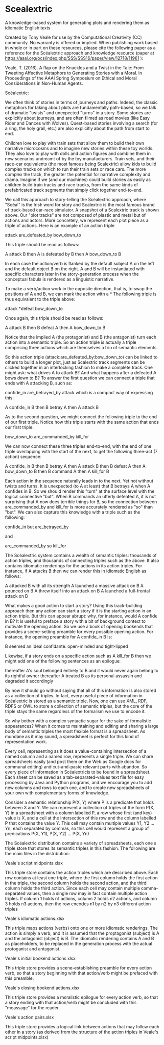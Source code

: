 # Scealextric
A knowledge-based system for generating plots and rendering them as idiomatic English texts

Created by Tony Veale for use by the Computational Creativity (CC) community. No warranty is offered or implied. When publishing work based in whole or in part on these resources, please cite the following paper as a reference for the Scéalextric approach and knowledge resource (paper at https://aaai.org/ocs/index.php/SSS/SSS16/paper/view/12718/11961 ):

Veale, T. (2016). A Rap on the Knuckles and a Twist in the Tale: From Tweeting Affective Metaphors to Generating Stories with a Moral. In Proceedings of the AAAI Spring Symposium on Ethical and Moral Considerations in Non-Human Agents. 

Scéalextric:

We often think of stories in terms of journeys and paths. Indeed, the classic metaphors for taking about plots are fundamentally path-based, so we talk of dramatic "twists" and unexpected "turns" in a story. Some stories are explicitly about journeys, and are often filmed as road movies (like Easy Rider and Dances with Wolves). Quest-based stories involving a search (for a ring, the holy grail, etc.) are also explicitly about the path from start to end.

Children love to play with train sets that allow them to build their own narrative microcosms and to imagine new stories within these toy worlds. They also love to play with dolls and action figures and combine them in new scenarios undreamt of by the toy manufacturers. Train sets, and their race-car equivalents (the most famous being Scalextric) allow kids to build complex tracks on which to run their train sets or race cars. The more complex the track, the greater the potential for narrative complexity and drama. Imagine if we (and our machines) could build stories as easily as children build train tracks and race tracks, from the same kinds of prefabricated track segments that simply click together end-to-end.

We call this approach to story-telling the Scéalextric approach, where "Scéal" is the Irish word for story and Scalextric is the most famous brand of track-based car-race simulator. A snapshot of a Scalextric track is shown above. Our "plot tracks" are not composed of plastic and metal but of actions and actors. More concretely, we represent each plot piece as a triple of actions.
Here is an example of an action triple:

attack   are_defeated_by   bow_down_to

This triple should be read as follows:

A attack B   then   A is defeated by B    then   A bow_down_to B

In each case the action/verb is flanked by the default subject A on the left and the default object B on the right. A and B will be instantiated with specific characters later in the story-generation process when the conceptual fabula is rendered as a linguistic narrative.

To make a verb/action work in the opposite direction, that is, to swap the positions of A and B, we can mark the action with a *
The following triple is thus equivalent to the triple above:

attack   *defeat   bow_down_to

Once again, this triple should be read as follows:

A attack B   then   B defeat A    then   A bow_down_to B

Notice that the implied A (the protagonist) and B (the antagonist) turn each action into a semantic triple. So an action triple is actually a triple comprising three actions which are themselves a trio of semantic elements.

So this action triple (attack:are_defeated_by:bow_down_to) can be linked to others to build a longer plot, just as Scalextric track segments can be clicked together in an interlocking fashion to make a complete track. One might ask: what drives A to attack B? And what happens after a defeated A bows down to B?
To answer the first question we can connect a triple that ends with A attacking B, such as:

confide_in    are_betrayed_by    attack
which is a compact way of expressing this:

A confide_in B   then   B betray A   then   A attack B

As to the second question, we might connect the following triple to the end of our first triple. Notice how this triple starts with the same action that ends our first triple:

bow_down_to   are_commanded_by   kill_for

We can now connect these three triples end-to-end, with the end of one triple overlapping with the start of the next, to get the following three-act (7 action) sequence:

A confide_in B  then  B betray A  then  A attack B then  B defeat A  then  A bow_down_to B  then  B command A  then  A kill_for B

Each action in the sequence naturally leads in to the next. Yet not without twists and turns. It is unexpected (to A at least) that B betrays A when A confides in B. So we should render this "turn" at the surface level with the logical connective "but". When B commands an utterly defeated A, it is not surprising that A now does terrible things for B, so the connection between are_commanded_by and kill_for is more accurately rendered as "so" than "but". We can also capture this knowledge with a triple such as the following:

confide_in  but  are_betrayed_by

and

are_commanded_by  so   kill_for

The Scéalextric system contains a wealth of semantic triples: thousands of action triples, and thousands of connecting triples such as the above. It also contains idiomatic renderings for the actions in its action triples. For instance, if A attacks B then we can render this in idiomatic English as follows:

A attacked B with all its strength
A launched a massive attack on B
A pounced on B
A threw itself into an attack on B
A launched a full-frontal attack on B

What makes a good action to start a story? Using this track-building approach then any action can start a story if it is the starting action in an action triple. But this can appear abrupt: why, for instance, would A confide in B? It is useful to preface a story with a bit of background context to motivate the opening action. So we use a book of opening bookends that provides a scene-setting preamble for every possible opening action. For instance, the opening preamble for A confide_in B is:

B seemed an ideal confidante: open-minded and tight-lipped

Likewise, if a story ends on a specific action such as A kill_for B then we might add one of the following sentences as an epilogue:

thereafter A's soul belonged entirely to B and it would never again belong to its rightful owner
thereafter A treated B as its personal assassin and degraded it accordingly

By now it should go without saying that all of this information is also stored as a collection of triples. 
In fact, every useful piece of information in Scéalextric is stored as a semantic triple. 
Now, one can use XML, RDF, RDFS or OWL to store a collection of semantic triples, but the core of the triple stays the same regardless of the formalism we use to encode it. 

So why bother with a complex syntactic sugar for the sake of formalistic appearances? When it comes to maintaining and editing and sharing a large body of semantic triples the most flexible format is a spreadsheet. 
As mundane as it may sound, a spreadsheet is perfect for this kind of representation work. 

Every cell, representing as it does a value-containing intersection of a named column and a named row, represents a single triple. We can share spreadsheets easily (and post them on the Web as Google docs for communal editing) and cut-and-paste relevant parts with abandon. 
So every piece of information in Scéalextricis to be found in a spreadsheet. Each sheet can be saved as a tab-separated-values text file for easy processing by Java and Python programs, and we encourage you to add new columns and rows to each one, and to create new spreadsheets of your own with complementary forms of knowledge.

Consider a semantic relationship P(X, Y) where P is a predicate that holds between X and Y.  We can represent a collection of triples of the form P(X, Y) in a spreadsheet with a column labelled P, a row whose first (and key) value is X, and a cell at the intersection of this row and the column labelled P that contains the value Y. This cell may contain multiple values Y1, Y2 ... Yn, each separated by commas, so this cell would represent a group of predications P(X, Y1), P(X, Y2) ... P(X, Yn)

The Scéalextric distribution contains a variety of spreadsheets, each one a triple store that stores its semantic triples in this fashion. The following are the main files in the distribution:

Veale's script midpoints.xlsx

This triple store contains the action triples which are described above. Each row contains at least one triple, where the first column holds the first action in the triple, the second column holds the second action, and the third column holds the third action. Since each cell may contain multiple comma-separated values, then a single row may in fact contain multiple action triples. If column 1 holds n1 actions, column 2 holds n2 actions, and column 3 holds n3 actions, then the row encodes n1 by n2 by n3 different action triples

Veale's idiomatic actions.xlsx

This triple maps actions (verbs) onto one or more idiomatic renderings. The action is simply a verb, and it is assumed that the proptagonist (subject) is A and the antagonist (object) is B. The idiomatic rendering contains A and B as placeholders, to be replaced in the generation process with the actual protoganist and antagonist.

Veale's initial bookend actions.xlsx

This triple store provides a scene-establishing preamble for every action verb, so that a story beginning with that action/verb might be prefaced with this preamble.

Veale's closing bookend actions.xlsx

This triple store provides a moralistic epilogue for every action verb, so that a story ending with that action/verb might be concluded with this "meassage" for the reader.

Veale's action pairs.xlsx

This triple store provides a logical link between actions that may follow each other in a story (as derived from the structure of the action triples in Veale's script midpoints.xlsx)

